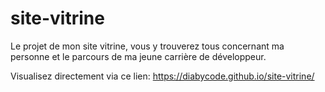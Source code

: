 # site-vitrine
Le projet de mon site vitrine, vous y trouverez tous concernant ma personne et le parcours de ma jeune carrière de développeur.

Visualisez directement via ce lien:
https://diabycode.github.io/site-vitrine/
